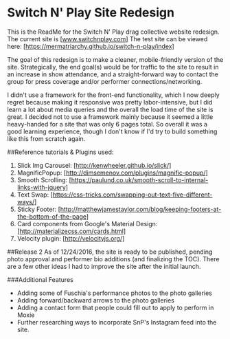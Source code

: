 # Switch N' Play Site Redesign

This is the ReadMe for the Switch N' Play drag collective website redesign.
The current site is [www.switchnplay.com] The test site can be viewed here: [https://mermatriarchy.github.io/switch-n-play/index]

The goal of this redesign is to make a cleaner, mobile-friendly version of the site.
Strategically, the end goal(s) would be for traffic to the site to result in an increase 
in show attendance, and a straight-forward way to contact the group for press coverage
and/or performer connections/networking.

I didn't use a framework for the front-end functionality, which I now deeply regret because
making it responsive was pretty labor-intensive, but I did learn a lot about media queries 
and the overall the load time of the site is great. I decided not to use a framework mainly 
because it seemed a little heavy-handed for a site that was only 6 pages total. So overall
it was a good learning experience, though I don't know if I'd try to build something like this
from scratch again.

##Reference tutorials & Plugins used:
1. Slick Img Carousel: [http://kenwheeler.github.io/slick/]
2. MagnificPopup: [http://dimsemenov.com/plugins/magnific-popup/]
3. Smooth Scrolling: [https://paulund.co.uk/smooth-scroll-to-internal-links-with-jquery]
4. Text Swap: [https://css-tricks.com/swapping-out-text-five-different-ways/]
5. Sticky Footer: [http://matthewjamestaylor.com/blog/keeping-footers-at-the-bottom-of-the-page]
6. Card components from Google's Material Design: [http://materializecss.com/cards.html]
7. Velocity plugin: [http://velocityjs.org/]

##Release 2
As of 12/24/2016, the site is ready to be published, pending photo approval and performer bio
additions (and finalizing the TOC). There are a few other ideas I had to improve the site after 
the initial launch.

###Additional Features
- Adding some of Fuschia's performance photos to the photo galleries 
- Adding forward/backward arrows to the photo galleries 
- Adding a contact form that people could fill out to apply to perform in Moxie
- Further researching ways to incorporate SnP's Instagram feed into the site.
